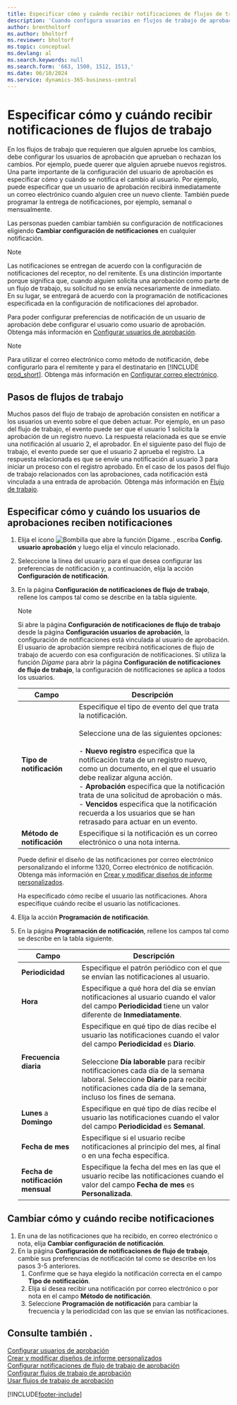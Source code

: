 ```yaml
---
title: Especificar cómo y cuándo recibir notificaciones de flujos de trabajo
description: 'Cuando configura usuarios en flujos de trabajo de aprobación, puede especificar cómo y cuándo recibe notificaciones cada usuario de aprobación.'
author: brentholtorf
ms.author: bholtorf
ms.reviewer: bholtorf
ms.topic: conceptual
ms.devlang: al
ms.search.keywords: null
ms.search.form: '663, 1500, 1512, 1513,'
ms.date: 06/10/2024
ms.service: dynamics-365-business-central
---
```

# Especificar cómo y cuándo recibir notificaciones de flujos de trabajo

En los flujos de trabajo que requieren que alguien apruebe los cambios, debe configurar los usuarios de aprobación que aprueban o rechazan los cambios. Por ejemplo, puede querer que alguien apruebe nuevos registros. Una parte importante de la configuración del usuario de aprobación es especificar cómo y cuándo se notifica el cambio al usuario. Por ejemplo, puede especificar que un usuario de aprobación recibirá inmediatamente un correo electrónico cuando alguien cree un nuevo cliente. También puede programar la entrega de notificaciones, por ejemplo, semanal o mensualmente.

Las personas pueden cambiar también su configuración de notificaciones eligiendo **Cambiar configuración de notificaciones** en cualquier notificación.  

> [!NOTE]
> Las notificaciones se entregan de acuerdo con la configuración de notificaciones del receptor, no del remitente. Es una distinción importante porque significa que, cuando alguien solicita una aprobación como parte de un flujo de trabajo, su solicitud no se envía necesariamente de inmediato. En su lugar, se entregará de acuerdo con la programación de notificaciones especificada en la configuración de notificaciones del aprobador.

Para poder configurar preferencias de notificación de un usuario de aprobación debe configurar el usuario como usuario de aprobación. Obtenga más información en [Configurar usuarios de aprobación](across-how-to-set-up-approval-users.md).  

> [!NOTE]
> Para utilizar el correo electrónico como método de notificación, debe configurarlo para el remitente y para el destinatario en [!INCLUDE [prod_short](includes/prod_short.md)]. Obtenga más información en [Configurar correo electrónico](admin-how-setup-email.md).

## Pasos de flujos de trabajo

Muchos pasos del flujo de trabajo de aprobación consisten en notificar a los usuarios un evento sobre el que deben actuar. Por ejemplo, en un paso del flujo de trabajo, el evento puede ser que el usuario 1 solicita la aprobación de un registro nuevo. La respuesta relacionada es que se envíe una notificación al usuario 2, el aprobador. En el siguiente paso del flujo de trabajo, el evento puede ser que el usuario 2 aprueba el registro. La respuesta relacionada es que se envíe una notificación al usuario 3 para iniciar un proceso con el registro aprobado. En el caso de los pasos del flujo de trabajo relacionados con las aprobaciones, cada notificación está vinculada a una entrada de aprobación. Obtenga más información en [Flujo de trabajo](across-workflow.md).  

## Especificar cómo y cuándo los usuarios de aprobaciones reciben notificaciones  

1. Elija el icono ![Bombilla que abre la función Dígame.](media/ui-search/search_small.png "Dígame qué desea hacer") , escriba **Config. usuario aprobación** y luego elija el vínculo relacionado.  
2. Seleccione la línea del usuario para el que desea configurar las preferencias de notificación y, a continuación, elija la acción **Configuración de notificación**.  
3. En la página **Configuración de notificaciones de flujo de trabajo**, rellene los campos tal como se describe en la tabla siguiente.  

   > [!NOTE]
   > Si abre la página **Configuración de notificaciones de flujo de trabajo** desde la página **Configuración usuarios de aprobación**, la configuración de notificaciones está vinculada al usuario de aprobación. El usuario de aprobación siempre recibirá notificaciones de flujo de trabajo de acuerdo con esa configuración de notificaciones. Si utiliza la función *Dígame* para abrir la página **Configuración de notificaciones de flujo de trabajo**, la configuración de notificaciones se aplica a todos los usuarios.

   |Campo|Descripción|
   |-----|-----------|
   |**Tipo de notificación**|Especifique el tipo de evento del que trata la notificación.<br /><br /> Seleccione una de las siguientes opciones:<br /><br /> -   **Nuevo registro** especifica que la notificación trata de un registro nuevo, como un documento, en el que el usuario debe realizar alguna acción.<br />-   **Aprobación** especifica que la notificación trata de una solicitud de aprobación o más.<br />-   **Vencidos** especifica que la notificación recuerda a los usuarios que se han retrasado para actuar en un evento.|
   |**Método de notificación**|Especifique si la notificación es un correo electrónico o una nota interna.|

   Puede definir el diseño de las notificaciones por correo electrónico personalizando el informe 1320, Correo electrónico de notificación. Obtenga más información en [Crear y modificar diseños de informe personalizados](ui-how-create-custom-report-layout.md).

   Ha especificado cómo recibe el usuario las notificaciones. Ahora especifique cuándo recibe el usuario las notificaciones.  
4. Elija la acción **Programación de notificación**.  
5. En la página **Programación de notificación**, rellene los campos tal como se describe en la tabla siguiente.  

   |Campo|Descripción|
   |-----|-----------|
   |**Periodicidad**|Especifique el patrón periódico con el que se envían las notificaciones al usuario.|
   |**Hora**|Especifique a qué hora del día se envían notificaciones al usuario cuando el valor del campo **Periodicidad** tiene un valor diferente de **Inmediatamente**.|
   |**Frecuencia diaria**|Especifique en qué tipo de días recibe el usuario las notificaciones cuando el valor del campo **Periodicidad** es **Diario**.<br /><br /> Seleccione **Día laborable** para recibir notificaciones cada día de la semana laboral. Seleccione **Diario** para recibir notificaciones cada día de la semana, incluso los fines de semana.|
   |**Lunes** a **Domingo**|Especifique en qué tipo de días recibe el usuario las notificaciones cuando el valor del campo **Periodicidad** es **Semanal**.|
   |**Fecha de mes**|Especifique si el usuario recibe notificaciones al principio del mes, al final o en una fecha específica.|
   |**Fecha de notificación mensual**|Especifique la fecha del mes en las que el usuario recibe las notificaciones cuando el valor del campo **Fecha de mes** es **Personalizada**.|

## Cambiar cómo y cuándo recibe notificaciones

1. En una de las notificaciones que ha recibido, en correo electrónico o nota, elija **Cambiar configuración de notificación**.  
2. En la página **Configuración de notificaciones de flujo de trabajo**, cambie sus preferencias de notificación tal como se describe en los pasos 3-5 anteriores.
   1. Confirme que se haya elegido la notificación correcta en el campo **Tipo de notificación**.
   2. Elija si desea recibir una notificación por correo electrónico o por nota en el campo **Método de notificación**.
   3. Seleccione **Programación de notificación** para cambiar la frecuencia y la periodicidad con las que se envían las notificaciones.

## Consulte también .

[Configurar usuarios de aprobación](across-how-to-set-up-approval-users.md)  
[Crear y modificar diseños de informe personalizados](ui-how-create-custom-report-layout.md)  
[Configurar notificaciones de flujo de trabajo de aprobación](across-setting-up-workflow-notifications.md)  
[Configurar flujos de trabajo de aprobación](across-set-up-workflows.md)  
[Usar flujos de trabajo de aprobación](across-use-workflows.md)

[!INCLUDE[footer-include](includes/footer-banner.md)]
